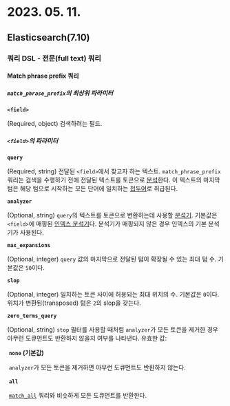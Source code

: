 # 2023. 05. 11.

## Elasticsearch(7.10)

### 쿼리 DSL - 전문(full text) 쿼리

#### Match phrase prefix 쿼리

##### `match_phrase_prefix`의 최상위 파라미터

**`<field>`**

(Required, object) 검색하려는 필드.

##### `<field>`의 파라미터

**`query`**

(Required, string) 전달된 `<field>`에서 찾고자 하는 텍스트. `match_phrase_prefix` 쿼리는 검색을 수행하기 전에 전달된 텍스트를 토큰으로 [분석][analysis]한다. 이 텍스트의 마지막 텀은 해당 텀으로 시작하는 모든 단어에 일치하는 [접두어][prefix-query]로 취급된다. 

**`analyzer`**

(Optional, string) `query`의 텍스트를 토큰으로 변환하는데 사용할 [분석기][analysis]. 기본값은 `<field>`에 매핑된 [인덱스 분석기][index-time-analyzer]다. 분석기가 매핑되지 않은 경우 인덱스의 기본 분석기가 사용된다.

**`max_expansions`**

(Optional, integer) `query` 값의 마지막으로 전달된 텀이 확장될 수 있는 최대 텀 수. 기본값은 `50`이다.

**`slop`**

(Optional, integer) 일치하는 토큰 사이에 허용되는 최대 위치의 수. 기본값은 `0`이다. 위치가 변환된(transposed) 텀은 `2`의 slop을 갖는다.

**`zero_terms_query`**

(Optional, string) `stop` 필터를 사용할 때처럼 `analyzer`가 모든 토큰을 제거한 경우 아무런 도큐먼트도 반환하지 않을지 여부를 나타낸다. 유효한 값:

​	**`none` (기본값)**

​		`analyzer`가 모든 토큰을 제거하면 아무런 도큐먼트도 반환하지 않는다.

​	**`all`**

​		[`match_all`][match-all-query] 쿼리와 비슷하게 모든 도큐먼트를 반환한다.



[analysis]: https://www.elastic.co/guide/en/elasticsearch/reference/7.10/analysis.html
[prefix-query]: https://www.elastic.co/guide/en/elasticsearch/reference/7.10/query-dsl-prefix-query.html
[index-time-analyzer]: https://www.elastic.co/guide/en/elasticsearch/reference/7.10/specify-analyzer.html#specify-index-time-analyzer
[match-all-query]: https://www.elastic.co/guide/en/elasticsearch/reference/7.10/query-dsl-match-all-query.html